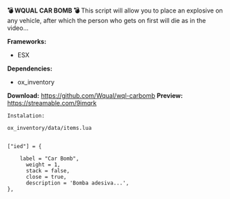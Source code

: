 **💣 WQUAL CAR BOMB 💣**
This script will allow you to place an explosive on any vehicle, after which the person who gets on first will die as in the video...

**Frameworks:**

- ESX

**Dependencies:**

- ox_inventory

**Download:** https://github.com/Wqual/wql-carbomb
**Preview:** https://streamable.com/9imqrk


	Instalation:
 
	ox_inventory/data/items.lua


	["ied"] = {

  		label = "Car Bomb",
		  weight = 1,
		  stack = false,
		  close = true,
		  description = 'Bomba adesiva...',
	},
